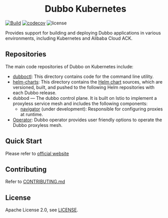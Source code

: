 <h1 align="center">
Dubbo Kubernetes
</h1>

[![Build](https://github.com/apache/dubbo-kubernetes/actions/workflows/ci.yml/badge.svg)](https://github.com/apache/dubbo-kubernetes/actions/workflows/ci.yml)
[![codecov](https://codecov.io/gh/apache/dubbo-kubernetes/branch/master/graph/badge.svg)](https://codecov.io/gh/apache/dubbo-kubernetes)
![license](https://img.shields.io/badge/license-Apache--2.0-green.svg)

Provides support for building and deploying Dubbo applications in various environments, including Kubernetes and Alibaba Cloud ACK.

## Repositories
The main code repositories of Dubbo on Kubernetes include:

- [dubboctl](dubboctl/): This directory contains code for the command line utility.
- [helm-charts](manifests/charts): This directory contains the [Helm chart](https://github.com/apache/dubbo-helm-charts) sources, which are versioned, built, and pushed to the following Helm repositories with each Dubbo release.
- dubbod — The dubbo control plane. It is built on Istio to implement a proxyless service mesh and includes the following components:
  - [navigator](navigator/) (under development): Responsible for configuring proxies at runtime.
- [Operator](operator/): Dubbo operator provides user friendly options to operate the Dubbo proxyless mesh.

## Quick Start
Please refer to [official website](https://cn.dubbo.apache.org/zh-cn/overview/home/)

## Contributing

Refer to [CONTRIBUTING.md](https://github.com/apache/dubbo-kubernetes/blob/master/CONTRIBUTING.md)

## License

Apache License 2.0, see [LICENSE](https://github.com/apache/dubbo-kubernetes/blob/master/LICENSE).
